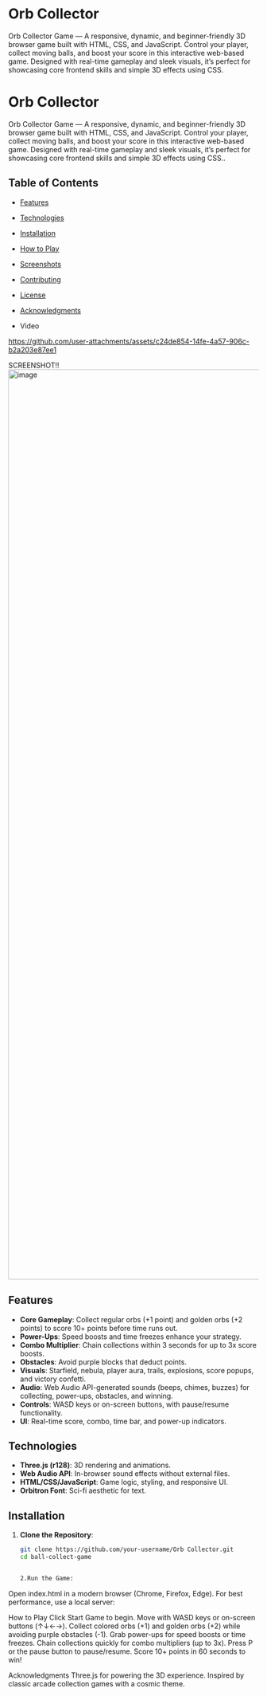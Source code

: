 # Orb Collector
Orb Collector Game — A responsive, dynamic, and beginner-friendly 3D browser game built with HTML, CSS, and JavaScript.
Control your player, collect moving balls, and boost your score in this interactive web-based game. Designed with real-time gameplay and sleek visuals, it’s perfect for showcasing core frontend skills and simple 3D effects using CSS.

# Orb Collector

Orb Collector Game — A responsive, dynamic, and beginner-friendly 3D browser game built with HTML, CSS, and JavaScript.
Control your player, collect moving balls, and boost your score in this interactive web-based game. Designed with real-time gameplay and sleek visuals, it’s perfect for showcasing core frontend skills and simple 3D effects using CSS..

## Table of Contents
- [Features](#features)
- [Technologies](#technologies)
- [Installation](#installation)
- [How to Play](#how-to-play)
- [Screenshots](#screenshots)
- [Contributing](#contributing)
- [License](#license)
- [Acknowledgments](#acknowledgments)

- Video

https://github.com/user-attachments/assets/c24de854-14fe-4a57-906c-b2a203e87ee1



SCREENSHOT!!
<img width="1600" height="1827" alt="image" src="https://github.com/user-attachments/assets/868c8990-ee5a-4edf-bd61-6b85c7e05886" />


## Features
- **Core Gameplay**: Collect regular orbs (+1 point) and golden orbs (+2 points) to score 10+ points before time runs out.
- **Power-Ups**: Speed boosts and time freezes enhance your strategy.
- **Combo Multiplier**: Chain collections within 3 seconds for up to 3x score boosts.
- **Obstacles**: Avoid purple blocks that deduct points.
- **Visuals**: Starfield, nebula, player aura, trails, explosions, score popups, and victory confetti.
- **Audio**: Web Audio API-generated sounds (beeps, chimes, buzzes) for collecting, power-ups, obstacles, and winning.
- **Controls**: WASD keys or on-screen buttons, with pause/resume functionality.
- **UI**: Real-time score, combo, time bar, and power-up indicators.

## Technologies
- **Three.js (r128)**: 3D rendering and animations.
- **Web Audio API**: In-browser sound effects without external files.
- **HTML/CSS/JavaScript**: Game logic, styling, and responsive UI.
- **Orbitron Font**: Sci-fi aesthetic for text.

## Installation
1. **Clone the Repository**:
   ```bash
   git clone https://github.com/your-username/Orb Collector.git
   cd ball-collect-game


   2.Run the Game:
Open index.html in a modern browser (Chrome, Firefox, Edge).
For best performance, use a local server: 


How to Play
Click Start Game to begin.
Move with WASD keys or on-screen buttons (↑↓←→).
Collect colored orbs (+1) and golden orbs (+2) while avoiding purple obstacles (-1).
Grab power-ups for speed boosts or time freezes.
Chain collections quickly for combo multipliers (up to 3x).
Press P or the pause button to pause/resume.
Score 10+ points in 60 seconds to win!

Acknowledgments
Three.js for powering the 3D experience.
Inspired by classic arcade collection games with a cosmic theme.








